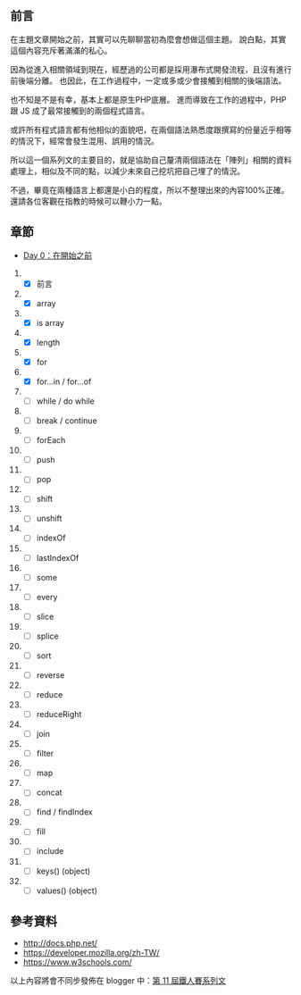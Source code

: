 ## 前言

在主題文章開始之前，其實可以先聊聊當初為麼會想做這個主題。
說白點，其實這個內容充斥著滿滿的私心。

因為從進入相關領域到現在，經歷過的公司都是採用瀑布式開發流程，且沒有進行前後端分離。
也因此，在工作過程中，一定或多或少會接觸到相關的後端語法。

也不知是不是有幸，基本上都是原生PHP底層。
進而導致在工作的過程中，PHP 跟 JS 成了最常接觸到的兩個程式語言。

或許所有程式語言都有他相似的面貌吧，在兩個語法熟悉度跟撰寫的份量近乎相等的情況下，經常會發生混用、誤用的情況。

所以這一個系列文的主要目的，就是協助自己釐清兩個語法在「陣列」相關的資料處理上，相似及不同的點，以減少未來自己挖坑把自己埋了的情況。

不過，畢竟在兩種語言上都還是小白的程度，所以不整理出來的內容100%正確。還請各位客觀在指教的時候可以鞭小力一點。

## 章節

* [Day 0：在開始之前](https://blog.hinahina.tw/2019/09/11-day-0.html)
<!-- * Day 1：關於那個array
* Day 2：是時候驗明正身
* Day 3：現在是算術時間
* Day 4：前言
* Day 5：前言
* Day 6：前言
* Day 7：前言
* Day 8：前言
* Day 9：前言
* Day 10：前言
* Day 11：前言
* Day 12：前言
* Day 13：前言
* Day 14：前言
* Day 15：前言
* Day 16：前言
* Day 17：前言
* Day 18：前言
* Day 19：前言
* Day 20：前言
* Day 21：前言
* Day 22：前言
* Day 23：前言
* Day 24：前言
* Day 25：前言
* Day 26：前言
* Day 27：前言
* Day 28：前言
* Day 29：前言
* Day 30：前言 -->

1. - [x] 前言
1. - [x] array
1. - [x] is array
1. - [x] length
1. - [x] for
1. - [X] for...in / for...of
1. - [ ] while / do while
1. - [ ] break / continue
1. - [ ] forEach
1. - [ ] push
1. - [ ] pop
1. - [ ] shift
1. - [ ] unshift
1. - [ ] indexOf
1. - [ ] lastIndexOf
1. - [ ] some
1. - [ ] every
1. - [ ] slice
1. - [ ] splice
1. - [ ] sort
1. - [ ] reverse
1. - [ ] reduce
1. - [ ] reduceRight
1. - [ ] join
1. - [ ] filter
1. - [ ] map
1. - [ ] concat
1. - [ ] find / findIndex
1. - [ ] fill
1. - [ ] include
1. - [ ] keys() (object)
1. - [ ] values() (object)

## 參考資料

+ http://docs.php.net/
+ https://developer.mozilla.org/zh-TW/
+ https://www.w3schools.com/

以上內容將會不同步發佈在 blogger 中：[第 11 屆鐵人賽系列文](https://blog.hinahina.tw/search/label/2020%20%E9%90%B5%E4%BA%BA%E8%B3%BD)